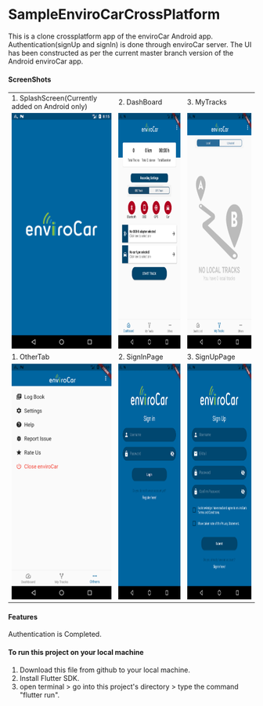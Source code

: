 # SampleEnviroCarCrossPlatform
This is a clone crossplatform app of the enviroCar Android app. 
Authentication(signUp and signIn) is done through enviroCar server. 
The UI has been constructed as per the current master branch version of the Android enviroCar app. 

#### ScreenShots
<table>
  <tr>
    <td>1. SplashScreen(Currently added on Android only)</td>
     <td>2. DashBoard</td>
     <td>3. MyTracks</td>
  </tr>
  <tr>
    <td><img src="https://github.com/swayamkaul/SampleEnviroCarApp-/blob/master/AppScreenShots/SplashScreen.png" width=270 height=480></td>
    <td><img src="https://github.com/swayamkaul/SampleEnviroCarApp-/blob/master/AppScreenShots/DashBoard.png" width=270 height=480></td>
    <td><img src="https://github.com/swayamkaul/SampleEnviroCarApp-/blob/master/AppScreenShots/MyTracks.png" width=270 height=480></td>
  </tr>
    <tr>
    <td>1. OtherTab</td>
     <td>2. SignInPage</td>
     <td>3. SignUpPage</td>
  </tr>
    <tr>
    <td><img src="https://github.com/swayamkaul/SampleEnviroCarApp-/blob/master/AppScreenShots/OtherTab.png" width=270 height=480></td>
    <td><img src="https://github.com/swayamkaul/SampleEnviroCarApp-/blob/master/AppScreenShots/SignIn.png" width=270 height=480></td>
    <td><img src="https://github.com/swayamkaul/SampleEnviroCarApp-/blob/master/AppScreenShots/LogIn.png" width=270 height=480></td>
  </tr>
 </table>
 
 #### Features
 Authentication is Completed.
 
 #### To run this project on your local machine
 1. Download this file from github to your local machine.
 2. Install Flutter SDK.
 3. open terminal > go into this project's directory > type the command "flutter run".
